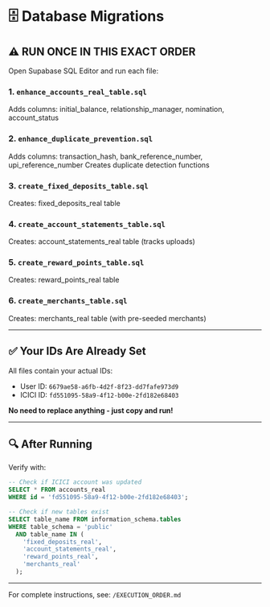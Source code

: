 # 🗄️ Database Migrations

## ⚠️ RUN ONCE IN THIS EXACT ORDER

Open Supabase SQL Editor and run each file:

### 1. `enhance_accounts_real_table.sql`
Adds columns: initial_balance, relationship_manager, nomination, account_status

### 2. `enhance_duplicate_prevention.sql`
Adds columns: transaction_hash, bank_reference_number, upi_reference_number
Creates duplicate detection functions

### 3. `create_fixed_deposits_table.sql`
Creates: fixed_deposits_real table

### 4. `create_account_statements_table.sql`
Creates: account_statements_real table (tracks uploads)

### 5. `create_reward_points_table.sql`
Creates: reward_points_real table

### 6. `create_merchants_table.sql`
Creates: merchants_real table (with pre-seeded merchants)

---

## ✅ Your IDs Are Already Set

All files contain your actual IDs:
- User ID: `6679ae58-a6fb-4d2f-8f23-dd7fafe973d9`
- ICICI ID: `fd551095-58a9-4f12-b00e-2fd182e68403`

**No need to replace anything - just copy and run!**

---

## 🔍 After Running

Verify with:
```sql
-- Check if ICICI account was updated
SELECT * FROM accounts_real 
WHERE id = 'fd551095-58a9-4f12-b00e-2fd182e68403';

-- Check if new tables exist
SELECT table_name FROM information_schema.tables 
WHERE table_schema = 'public' 
  AND table_name IN (
    'fixed_deposits_real',
    'account_statements_real', 
    'reward_points_real',
    'merchants_real'
  );
```

---

For complete instructions, see: `/EXECUTION_ORDER.md`


